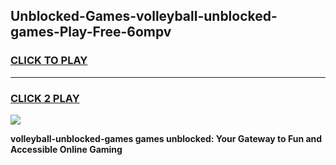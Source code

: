 
## Unblocked-Games-volleyball-unblocked-games-Play-Free-6ompv
<h3>
<a href="https://premium76.site?title=volleyball-unblocked-games&ref=24M">CLICK TO PLAY</a></h3>
<hr>

<h3>
<a href="https://premium76.site?title=volleyball-unblocked-games&ref=24M">CLICK 2 PLAY</a>
  
</h3>

<a href="https://premium76.site?title=volleyball-unblocked-games&ref=24M"><img src="https://clearcache.store/games.png"></a>


**volleyball-unblocked-games games unblocked: Your Gateway to Fun and Accessible Online Gaming**
